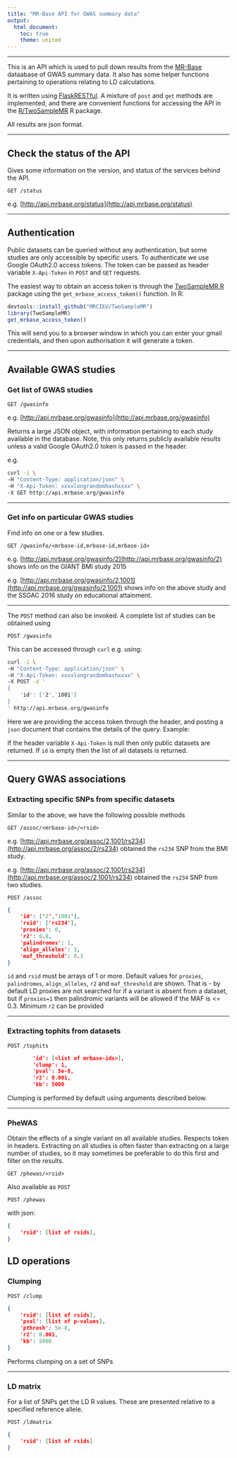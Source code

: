 ```yaml
---
title: "MR-Base API for GWAS summary data"
output:
  html_document:
    toc: true
    theme: united
---
```


---

This is an API which is used to pull down results from the [MR-Base](http://www.mrbase.org/) dataabase of GWAS summary data. It also has some helper functions pertaining to operations relating to LD calculations.

It is written using [FlaskRESTful](https://flask-restful.readthedocs.io/en/latest/). A mixture of `post` and `get` methods are implemented, and there are convenient functions for accessing the API in the [R/TwoSampleMR](https://github.com/MRCIEU/TwoSampleMR) R package. 

All results are json format.

---

## Check the status of the API

Gives some information on the version, and status of the services behind the API.

```
GET /status
```

e.g. [http://api.mrbase.org/status](http://api.mrbase.org/status)

---

## Authentication

Public datasets can be queried without any authentication, but some studies are only accessible by specific users. To authenticate we use Google OAuth2.0 access tokens. The token can be passed as header variable `X-Api-Token` in `POST` and `GET` requests. 

The easiest way to obtain an access token is through the [TwoSampleMR R](https://mrcieu.github.io/TwoSampleMR/#authentication) package using the `get_mrbase_access_token()` function. In R:

```r
devtools::install_github("MRCIEU/TwoSampleMR")
library(TwoSampleMR)
get_mrbase_access_token()
```

This will send you to a browser window in which you can enter your gmail credentials, and then upon authorisation it will generate a token.

---


## Available GWAS studies

### Get list of GWAS studies

```
GET /gwasinfo
```

e.g. [http://api.mrbase.org/gwasinfo](http://api.mrbase.org/gwasinfo)

Returns a large JSON object, with information pertaining to each study available in the database. Note, this only returns publicly available results unless a valid Google OAuth2.0 token is passed in the header.

e.g.

```bash
curl -i \
-H "Content-Type: application/json" \
-H "X-Api-Token: xxxxlongrandomhashxxxx" \
-X GET http://api.mrbase.org/gwasinfo
```

---

### Get info on particular GWAS studies

Find info on one or a few studies.

```
GET /gwasinfo/<mrbase-id,mrbase-id,mrbase-id>
```

e.g. [http://api.mrbase.org/gwasinfo/2](http://api.mrbase.org/gwasinfo/2) shows info on the GIANT BMI study 2015

e.g. [http://api.mrbase.org/gwasinfo/2,1001](http://api.mrbase.org/gwasinfo/2,1001) shows info on the above study and the SSGAC 2016 study on educational attainment.

---

The `POST` method can also be invoked. A complete list of studies can be obtained using

```
POST /gwasinfo
```

This can be accessed through `curl` e.g. using:

```bash
curl -i \
-H "Content-Type: application/json" \
-H "X-Api-Token: xxxxlongrandomhashxxxx" \
-X POST -d '
{
    'id': ['2','1001']
}
' http://api.mrbase.org/gwasinfo
```

Here we are providing the access token through the header, and posting a `json` document that contains the details of the query. Example:

If the header variable `X-Api-Token` is null then only public datasets are returned. If `id` is empty then the list of all datasets is returned.

---

## Query GWAS associations

### Extracting specific SNPs from specific datasets

Similar to the above, we have the following possible methods

```
GET /assoc/<mrbase-id>/<rsid>
```

e.g. [http://api.mrbase.org/assoc/2,1001/rs234](http://api.mrbase.org/assoc/2/rs234) obtained the `rs234` SNP from the BMI study.

e.g. [http://api.mrbase.org/assoc/2,1001/rs234](http://api.mrbase.org/assoc/2,1001/rs234) obtained the `rs234` SNP from two studies.


```
POST /assoc
```

```json
{
    'id': ['2','1001'],
    'rsid': ['rs234'],
    'proxies': 0,
    'r2': 0.8,
    'palindromes': 1,
    'align_alleles': 1,
    'maf_threshold': 0.3
}
```

`id` and `rsid` must be arrays of 1 or more. Default values for `proxies`, `palindromes`, `align_alleles`, `r2` and `maf_threshold` are shown. That is - by default LD proxies are not searched for if a variant is absent from a dataset, but if `proxies=1` then palindromic variants will be allowed if the MAF is <= 0.3. Minimum `r2` can be provided

---

### Extracting tophits from datasets

```
POST /tophits
```

```json
        'id': [<list of mrbase-ids>],
        'clump': 1,
        'pval': 5e-8,
        'r2': 0.001,
        'kb': 5000
```

Clumping is performed by default using arguments described below.

---

### PheWAS

Obtain the effects of a single variant on all available studies. Respects token in headers. Extracting on all studies is often faster than extracting on a large number of studies, so it may sometimes be preferable to do this first and filter on the results.

```
GET /phewas/<rsid>
```

Also available as `POST`

```
POST /phewas
```

with json:

```json
{
    'rsid': [list of rsids],
}
```

## LD operations

### Clumping

```
POST /clump
```

```json
{
    'rsid': [list of rsids],
    'pval': [list of p-values],
    'pthresh': 5e-8,
    'r2': 0.001,
    'kb': 5000
}
```

Performs clumping on a set of SNPs

---

### LD matrix

For a list of SNPs get the LD R values. These are presented relative to a specified reference allele.

```
POST /ldmatrix
```

```json
{
    'rsid': [list of rsids]
}
```

